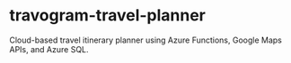 # travogram-travel-planner
Cloud-based travel itinerary planner using Azure Functions, Google Maps APIs, and Azure SQL.
